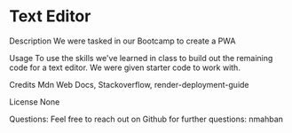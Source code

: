 # Text Editor 


Description
We were tasked in our Bootcamp to create a PWA

Usage
To use the skills we've learned in class to build out the remaining code for a text editor. We were given starter code to work with.



Credits
 Mdn Web Docs, Stackoverflow, render-deployment-guide

License
None

Questions:
Feel free to reach out on Github for further questions: nmahban
